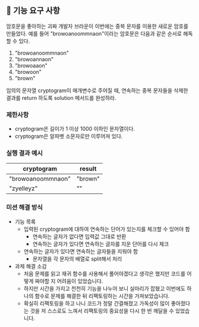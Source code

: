 ## 🚀 기능 요구 사항

암호문을 좋아하는 괴짜 개발자 브라운이 이번에는 중복 문자를 이용한 새로운 암호를 만들었다. 예를 들어 "browoanoommnaon"이라는 암호문은 다음과 같은 순서로 해독할 수 있다.

1. "browoanoommnaon"
2. "browoannaon"
3. "browoaaon"
4. "browoon"
5. "brown"

임의의 문자열 cryptogram이 매개변수로 주어질 때, 연속하는 중복 문자들을 삭제한 결과를 return 하도록 solution 메서드를 완성하라.

### 제한사항

- cryptogram은 길이가 1 이상 1000 이하인 문자열이다.
- cryptogram은 알파벳 소문자로만 이루어져 있다.

### 실행 결과 예시

| cryptogram        | result  |
| ----------------- | ------- |
| "browoanoommnaon" | "brown" |
| "zyelleyz"        | ""      |

### 미션 해결 방식

- 기능 목록
  - 입력된 cryptogram에 대하여 연속하는 단어가 있는지를 체크할 수 있어야 함
    - 연속하는 글자가 없다면 입력값 그대로 반환
    - 연속하는 글자가 있다면 연속하는 글자를 지운 단어를 다시 체크
  - 연속하는 글자가 있다면 연속하는 글자들을 지워야 함
    - 문자열을 각 문자의 배열로 split해서 처리
- 과제 해결 소감
  - 처음 문제를 읽고 재귀 함수를 사용해서 풀어야겠다고 생각은 했지만 코드를 어떻게 짜야할 지 어려움이 있었습니다.
  - 하지만 시간을 가지고 천천히 기능을 나누어 보니 실마리가 잡혔고 이번에도 하나의 함수로 문제를 해결한 뒤 리팩토링하는 시간을 가져보았습니다.
  - 확실히 리팩토링을 하고 나니 코드가 정말 간결해졌고 가독성이 많이 좋아졌다는 것을 저 스스로도 느껴서 리팩토링의 중요성을 다시 한 번 깨달을 수 있었습니다.